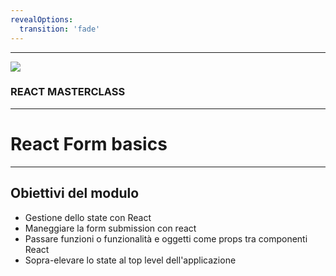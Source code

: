 ```yaml
---
revealOptions:
  transition: 'fade'
---
```


---

<img src="https://aulab.it/img/logo-aulab-horizontal-white.png">
<h3 class="r-fit-text">REACT MASTERCLASS</h3>

---

# React Form basics 

---

## Obiettivi del modulo

* Gestione dello state con React <!-- .element: class="fragment" -->
* Maneggiare la form submission con react <!-- .element: class="fragment" -->
* Passare funzioni o funzionalità e oggetti come props tra componenti React <!-- .element: class="fragment" -->
* Sopra-elevare lo state al top level dell'applicazione <!-- .element: class="fragment" -->

